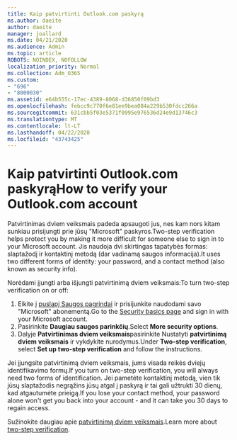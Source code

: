 ```yaml
---
title: Kaip patvirtinti Outlook.com paskyrą
ms.author: daeite
author: daeite
manager: joallard
ms.date: 04/21/2020
ms.audience: Admin
ms.topic: article
ROBOTS: NOINDEX, NOFOLLOW
localization_priority: Normal
ms.collection: Adm_O365
ms.custom:
- "696"
- "8000030"
ms.assetid: e64b555c-17ec-4389-8068-d36850f09bd3
ms.openlocfilehash: febcc9c770f6e81ee9bea084a229b530fdcc266a
ms.sourcegitcommit: 631cbb5f03e5371f0995e976536d24e9d13746c3
ms.translationtype: MT
ms.contentlocale: lt-LT
ms.lasthandoff: 04/22/2020
ms.locfileid: "43743425"
---
```

# <a name="how-to-verify-your-outlookcom-account"></a><span data-ttu-id="f0221-102">Kaip patvirtinti Outlook.com paskyrą</span><span class="sxs-lookup"><span data-stu-id="f0221-102">How to verify your Outlook.com account</span></span>

<span data-ttu-id="f0221-103">Patvirtinimas dviem veiksmais padeda apsaugoti jus, nes kam nors kitam sunkiau prisijungti prie jūsų "Microsoft" paskyros.</span><span class="sxs-lookup"><span data-stu-id="f0221-103">Two-step verification helps protect you by making it more difficult for someone else to sign in to your Microsoft account.</span></span> <span data-ttu-id="f0221-104">Jis naudoja dvi skirtingas tapatybės formas: slaptažodį ir kontaktinį metodą (dar vadinamą saugos informacija).</span><span class="sxs-lookup"><span data-stu-id="f0221-104">It uses two different forms of identity: your password, and a contact method (also known as security info).</span></span>
  
<span data-ttu-id="f0221-105">Norėdami įjungti arba išjungti patvirtinimą dviem veiksmais:</span><span class="sxs-lookup"><span data-stu-id="f0221-105">To turn two-step verification on or off:</span></span>
  
1. <span data-ttu-id="f0221-106">Eikite į [puslapį Saugos pagrindai](https://go.microsoft.com/fwlink/?linkid=842325) ir prisijunkite naudodami savo "Microsoft" abonementą.</span><span class="sxs-lookup"><span data-stu-id="f0221-106">Go to the [Security basics page](https://go.microsoft.com/fwlink/?linkid=842325) and sign in with your Microsoft account.</span></span>
2. <span data-ttu-id="f0221-107">Pasirinkite **Daugiau saugos parinkčių**.</span><span class="sxs-lookup"><span data-stu-id="f0221-107">Select **More security options**.</span></span>
3. <span data-ttu-id="f0221-108">Dalyje **Patvirtinimas dviem veiksmais**pasirinkite Nustatyti **patvirtinimą dviem veiksmais** ir vykdykite nurodymus.</span><span class="sxs-lookup"><span data-stu-id="f0221-108">Under **Two-step verification**, select **Set up two-step verification** and follow the instructions.</span></span>

<span data-ttu-id="f0221-109">Jei įjungsite patvirtinimą dviem veiksmais, jums visada reikės dviejų identifikavimo formų.</span><span class="sxs-lookup"><span data-stu-id="f0221-109">If you turn on two-step verification, you will always need two forms of identification.</span></span> <span data-ttu-id="f0221-110">Jei pametėte kontaktinį metodą, vien tik jūsų slaptažodis negrąžins jūsų atgal į paskyrą ir tai gali užtrukti 30 dienų, kad atgautumėte prieigą.</span><span class="sxs-lookup"><span data-stu-id="f0221-110">If you lose your contact method, your password alone won't get you back into your account - and it can take you 30 days to regain access.</span></span>
  
<span data-ttu-id="f0221-111">Sužinokite daugiau apie [patvirtinimą dviem veiksmais](https://go.microsoft.com/fwlink/?linkid=872270).</span><span class="sxs-lookup"><span data-stu-id="f0221-111">Learn more about [two-step verification](https://go.microsoft.com/fwlink/?linkid=872270).</span></span>
  